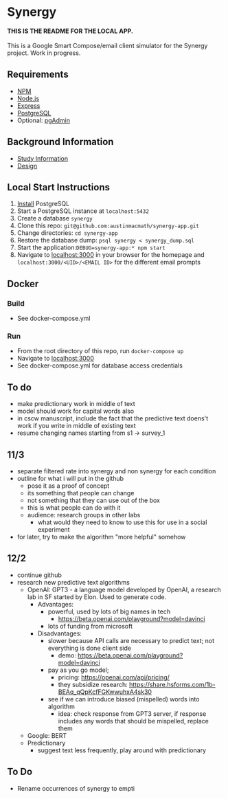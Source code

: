# Synergy
**THIS IS THE README FOR THE LOCAL APP.**<br><br>
This is a Google Smart Compose/email client simulator for the Synergy project. Work in progress.

## Requirements
* [NPM](https://www.npmjs.com/)
* [Node.js](https://nodejs.org/en/)
* [Express](https://expressjs.com/)
* [PostgreSQL](https://www.postgresql.org/)
* Optional: [pgAdmin](https://www.pgadmin.org/)

## Background Information
* [Study Information](https://docs.google.com/document/d/1pITKxX8v58MLusvwPeIaSM7F8YYrLQISV1gCkjubNV0)
* [Design](https://docs.google.com/document/d/1poJQO2GKQ6j3X6-B_ka_6YI4fTV3rGEd9f98XrYKm0M)

## Local Start Instructions
1. [Install](https://www.postgresql.org/download/) PostgreSQL
2. Start a PostgreSQL instance at `localhost:5432`
3. Create a database `synergy` 
4. Clone this repo: `git@github.com:austinmacmath/synergy-app.git`
5. Change directories: `cd synergy-app`
6. Restore the database dump: `psql synergy < synergy_dump.sql`
7. Start the application:`DEBUG=synergy-app:* npm start`
8. Navigate to [localhost:3000](http://localhost:3000) in your browser for the homepage and `localhost:3000/<UID>/<EMAIL ID>` for the different email prompts

## Docker
### Build
* See docker-compose.yml
### Run
* From the root directory of this repo, run `docker-compose up`
* Navigate to [localhost:3000](http://localhost:3000)
* See docker-compose.yml for database access credentials

## To do 
* make predictionary work in middle of text
* model should work for capital words also
* in cscw manuscript, include the fact that the predictive text doens't work if you write in middle of existing text
* resume changing names starting from s1 -> survey_1


## 11/3
* separate filtered rate into synergy and non synergy for each condition
* outline for what i will put in the github
    * pose it as a proof of concept
    * its something that people can change
    * not something that they can use out of the box
    * this is what people can do with it
    * audience: research groups in other labs
        * what would they need to know to use this for use in a social experiment
* for later, try to make the algorithm "more helpful" somehow

## 12/2
* continue github
* research new predictive text algorithms 
    * OpenAI: GPT3 - a language model developed by OpenAI, a research lab in SF started by Elon. Used to generate code.
        * Advantages:
            * powerful, used by lots of big names in tech
                * https://beta.openai.com/playground?model=davinci
            * lots of funding from microsoft
        * Disadvantages:
            * slower because API calls are necessary to predict text; not everything is done client side
                * demo: https://beta.openai.com/playground?model=davinci
            * pay as you go model; 
                * pricing: https://openai.com/api/pricing/
                * they subsidize research: https://share.hsforms.com/1b-BEAq_qQpKcfFGKwwuhxA4sk30
            * see if we can introduce biased (mispelled) words into algorithm
                * idea: check response from GPT3 server, if response includes any words that should be mispelled, replace them    
    * Google: BERT
    * Predictionary
        * suggest text less frequently, play around with predictionary


## To Do
* Rename occurrences of synergy to empti


